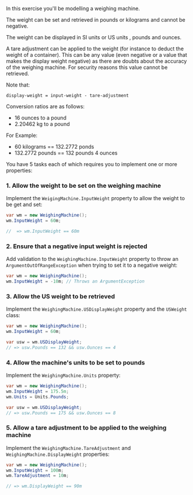 In this exercise you'll be modelling a weighing machine.

The weight can be set and retrieved in pounds or kilograms and cannot be negative.

The weight can be displayed in SI units or US units
, pounds and ounces.

A tare adjustment can be applied to the weight (for instance to deduct the
weight of a container). This can be any value (even negative or a value that makes the display weight negative)
as there are doubts about the accuracy
of the weighing machine. For security reasons this value cannot be retrieved.

Note that:

```
display-weight = input-weight - tare-adjustment
```

Conversion ratios are as follows:

- 16 ounces to a pound
- 2.20462 kg to a pound

For Example:

- 60 kilograms == 132.2772 ponds
- 132.2772 pounds == 132 pounds 4 ounces

You have 5 tasks each of which requires you to implement one or
more properties:

### 1. Allow the weight to be set on the weighing machine

Implement the `WeigingMachine.InputWeight` property to allow the weight to be get and set:

```csharp
var wm = new WeighingMachine();
wm.InputWeight = 60m;

//  => wm.InputWeight == 60m
```

### 2. Ensure that a negative input weight is rejected

Add validation to the `WeighingMachine.InputWeight` property to throw an `ArgumentOutOfRangeException` when trying to set it to a negative weight:

```csharp
var wm = new WeighingMachine();
wm.InputWeight = -10m; // Throws an ArgumentException
```

### 3. Allow the US weight to be retrieved

Implement the `WeighingMachine.USDisplayWeight` property and the `USWeight` class:

```csharp
var wm = new WeighingMachine();
wm.InputWeight = 60m;

var usw = wm.USDisplayWeight;
// => usw.Pounds == 132 && usw.Ounces == 4
```

### 4. Allow the machine's units to be set to pounds

Implement the `WeighingMachine.Units` property:

```csharp
var wm = new WeighingMachine();
wm.InputWeight = 175.5m;
wm.Units = Units.Pounds;

var usw = wm.USDisplayWeight;
// => usw.Pounds == 175 && usw.Ounces == 8
```

### 5. Allow a tare adjustment to be applied to the weighing machine

Implement the `WeighingMachine.TareAdjustment` and `WeighingMachine.DisplayWeight` properties:

```csharp
var wm = new WeighingMachine();
wm.InputWeight = 100m;
wm.TareAdjustment = 10m;

// => wm.DisplayWeight == 90m
```
